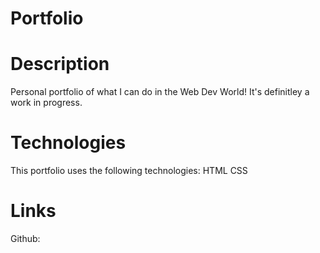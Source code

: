 # Portfolio

# Description
Personal portfolio of what I can do in the Web Dev World! It's definitley a work in progress.

# Technologies
This portfolio uses the following technologies:
    HTML
    CSS

# Links
Github: 
